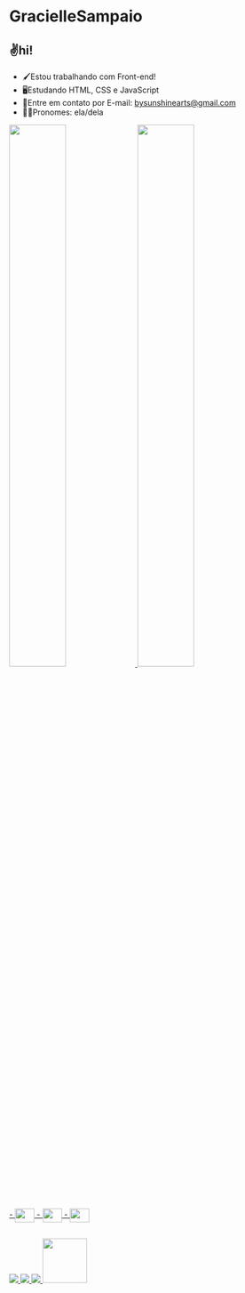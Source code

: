 # GracielleSampaio
## ✌️hi!

- 🖌️Estou trabalhando com Front-end!
- 🖥️Estudando HTML, CSS e JavaScript
- 📧Entre em contato por E-mail: bysunshinearts@gmail.com
- 🧙‍♀️Pronomes: ela/dela

<div>
  <a href="https://github.com/bysunshinearts"/>
  <img height="50%" width="45%" src="https://github-readme-stats.vercel.app/api?username=bysunshinearts&show_icons=true&theme=tokyonight&include_all_comits=true&count_private=true"/>
  <img height="50%" width="45%" src="https://github-readme-stats.vercel.app/api/top-langs/?username=bysunshinearts&layout-compact&langs_count=16&theme=tokyonight"/>
</div>

<div>
 - <img align="center" alt="" height="25" width="35" src="https://cdn.jsdelivr.net/gh/devicons/devicon/icons/html5/html5-original.svg">
 - <img align="center" alt="" height="25" width="35" src="https://cdn.jsdelivr.net/gh/devicons/devicon/icons/css3/css3-original.svg">
 - <img align="center" alt="" height="25" width="35" src="https://cdn.jsdelivr.net/gh/devicons/devicon/icons/javascript/javascript-original.svg">
</div>

##

<div>
  <a href="https://www.twitch.tv/bysunshinearts" target="_blank"> <img src="https://img.shields.io/badge/Twitch-9146FF?style=for-the-badge&logo=twitch&logoColor=white">
  <a href="https://www.instagram.com/graciinh_/" target="_blank"> <img src="https://img.shields.io/badge/Instagram-E4405F?style=for-the-badge&logo=instagram&logoColor=white">
  <a href="https://twitter.com/bysunshinearts" target="_blank"> <img src="https://img.shields.io/badge/Twitter-1DA1F2?style=for-the-badge&logo=twitter&logoColor=white">
    <img src="https://media.giphy.com/media/ZtB2l3jHiJsFa/giphy.gif" height="80em">
</div>

